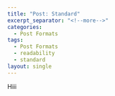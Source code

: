 ```yaml
---
title: "Post: Standard"
excerpt_separator: "<!--more-->"
categories:
  - Post Formats
tags:
  - Post Formats
  - readability
  - standard
layout: single
---
```


Hiii
